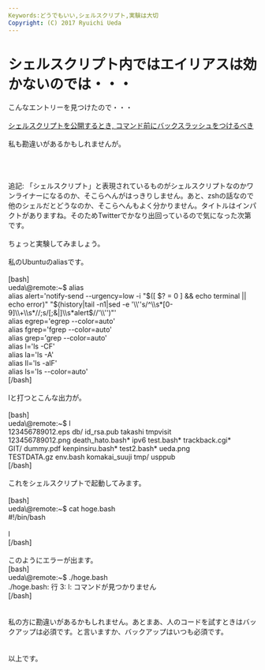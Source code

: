 ```yaml
---
Keywords:どうでもいい,シェルスクリプト,実験は大切
Copyright: (C) 2017 Ryuichi Ueda
---
```


# シェルスクリプト内ではエイリアスは効かないのでは・・・
こんなエントリーを見つけたので・・・<br />
<br />
<a href="http://d.hatena.ne.jp/syohex/20140703/1404379630" target="_blank">シェルスクリプトを公開するとき, コマンド前にバックスラッシュをつけるべき</a><br />
<br />
私も勘違いがあるかもしれませんが。<br />
<br />
<!--more--><br />
<br />
追記: 「シェルスクリプト」と表現されているものがシェルスクリプトなのかワンライナーになるのか、そこらへんがはっきりしません。あと、zshの話なので他のシェルだとどうなのか、そこらへんもよく分かりません。タイトルはインパクトがありますね。そのためTwitterでかなり出回っているので気になった次第です。<br />
<br />
ちょっと実験してみましょう。<br />
<br />
私のUbuntuのaliasです。<br />
<br />
[bash]<br />
ueda\@remote:~$ alias<br />
alias alert='notify-send --urgency=low -i &quot;$([ $? = 0 ] &amp;&amp; echo terminal || echo error)&quot; &quot;$(history|tail -n1|sed -e '\\''s/^\\s*[0-9]\\+\\s*//;s/[;&amp;|]\\s*alert$//'\\'')&quot;'<br />
alias egrep='egrep --color=auto'<br />
alias fgrep='fgrep --color=auto'<br />
alias grep='grep --color=auto'<br />
alias l='ls -CF'<br />
alias la='ls -A'<br />
alias ll='ls -alF'<br />
alias ls='ls --color=auto'<br />
[/bash]<br />
<br />
lと打つとこんな出力が。<br />
<br />
[bash]<br />
ueda\@remote:~$ l<br />
123456789012.eps db/ id_rsa.pub takashi tmpvisit<br />
123456789012.png death_hato.bash* ipv6 test.bash* trackback.cgi*<br />
GIT/ dummy.pdf kenpinsiru.bash* test2.bash* ueda.png<br />
TESTDATA.gz env.bash komakai_suuji tmp/ usppub<br />
[/bash]<br />
<br />
これをシェルスクリプトで起動してみます。<br />
<br />
[bash]<br />
ueda\@remote:~$ cat hoge.bash <br />
#!/bin/bash <br />
<br />
l<br />
[/bash]<br />
<br />
このようにエラーが出ます。<br />
[bash]<br />
ueda\@remote:~$ ./hoge.bash <br />
./hoge.bash: 行 3: l: コマンドが見つかりません<br />
[/bash]<br />
<br />
<br />
私の方に勘違いがあるかもしれません。あとまあ、人のコードを試すときはバックアップは必須です。と言いますか、バックアップはいつも必須です。<br />
<br />
<br />
以上です。
